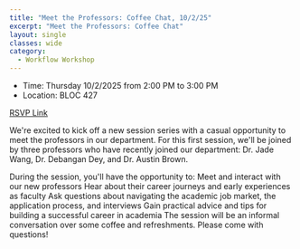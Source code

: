 ```yaml
---
title: "Meet the Professors: Coffee Chat, 10/2/25"
excerpt: "Meet the Professors: Coffee Chat"
layout: single
classes: wide
category:
  - Workflow Workshop
---
```


- Time: Thursday 10/2/2025 from 2:00 PM to 3:00 PM
- Location: BLOC 427

[RSVP Link](<https://urldefense.com/v3/__https://docs.google.com/forms/d/e/1FAIpQLScstyLq_g9a7pgrNf_11ioNmhOc9pIKIme5Js9wWLch_xP31A/viewform?usp=dialog__;!!KwNVnqRv!A_BoU3TxofhlwFkL1vk6iV2vxaOr8ooXM3nbNrNdDdZdXMPXEJrkHNoUxiXk74b2GLG7tVelaXEQfEbQ813JdXxBrg$>)


We're excited to kick off a new session series with a casual opportunity to meet the professors in our department. For this first session, we'll be joined by three professors who have recently joined our department: Dr. Jade Wang, Dr. Debangan Dey, and Dr. Austin Brown. 

During the session, you'll have the opportunity to: 
Meet and interact with our new professors
Hear about their career journeys and early experiences as faculty 
Ask questions about navigating the academic job market, the application process, and interviews
Gain practical advice and tips for building a successful career in academia
The session will be an informal conversation over some coffee and refreshments. Please come with questions! 

<!--
### Materials
<iframe src="https://drive.google.com/file/d/1XzzzJmo1eOQPnKMmMXTw2ErUF1CMZ1h0/preview" width="640" height="480" allow="autoplay"></iframe>
-->

<!--
### Recording
<iframe width="560" height="315" src="https://www.youtube.com/embed/fJ08Ntfyt80?si=_jtKxOHt6jHJnuUx" title="YouTube video player" frameborder="0" allow="accelerometer; autoplay; clipboard-write; encrypted-media; gyroscope; picture-in-picture; web-share" referrerpolicy="strict-origin-when-cross-origin" allowfullscreen></iframe>
-->

<!--
### Gallery 

{% include gallery id="layouts_gallery" %}
-->

